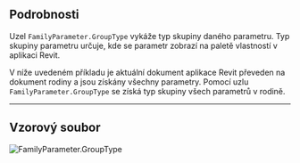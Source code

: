 ## Podrobnosti
Uzel `FamilyParameter.GroupType` vykáže typ skupiny daného parametru. Typ skupiny parametru určuje, kde se parametr zobrazí na paletě vlastností v aplikaci Revit.

V níže uvedeném příkladu je aktuální dokument aplikace Revit převeden na dokument rodiny a jsou získány všechny parametry. Pomocí uzlu `FamilyParameter.GroupType` se získá typ skupiny všech parametrů v rodině.
___
## Vzorový soubor

![FamilyParameter.GroupType](./Revit.Elements.FamilyParameter.GroupType_img.jpg)
